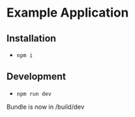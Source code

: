 # Example Application

## Installation
* `npm i`

## Development
* `npm run dev`

Bundle is now in /build/dev
